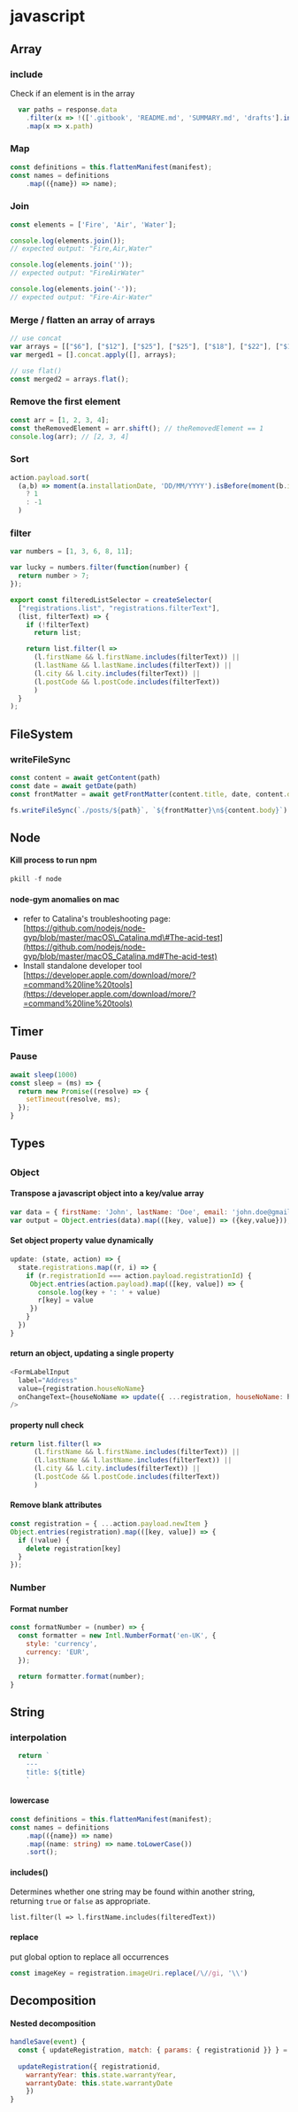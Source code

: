 # javascript

## Array

### include

Check if an element is in the array

```javascript
  var paths = response.data
    .filter(x => !(['.gitbook', 'README.md', 'SUMMARY.md', 'drafts'].includes(x.path)))
    .map(x => x.path)
```

### Map

```typescript
const definitions = this.flattenManifest(manifest);
const names = definitions
    .map(({name}) => name);
```

### Join

```javascript
const elements = ['Fire', 'Air', 'Water'];

console.log(elements.join());
// expected output: "Fire,Air,Water"

console.log(elements.join(''));
// expected output: "FireAirWater"

console.log(elements.join('-'));
// expected output: "Fire-Air-Water"
```

### Merge / flatten an array of arrays

```javascript
// use concat
var arrays = [["$6"], ["$12"], ["$25"], ["$25"], ["$18"], ["$22"], ["$10"]];
var merged1 = [].concat.apply([], arrays);

// use flat()
const merged2 = arrays.flat();
```

### Remove the first element

```javascript
const arr = [1, 2, 3, 4]; 
const theRemovedElement = arr.shift(); // theRemovedElement == 1
console.log(arr); // [2, 3, 4]
```

### Sort

```javascript
action.payload.sort(
  (a,b) => moment(a.installationDate, 'DD/MM/YYYY').isBefore(moment(b.installationDate, 'DD/MM/YYYY')) 
    ? 1 
    : -1
  )
```

### filter

```javascript
var numbers = [1, 3, 6, 8, 11];

var lucky = numbers.filter(function(number) {
  return number > 7;
});

export const filteredListSelector = createSelector(
  ["registrations.list", "registrations.filterText"],
  (list, filterText) => {
    if (!filterText) 
      return list;

    return list.filter(l => 
      (l.firstName && l.firstName.includes(filterText)) ||
      (l.lastName && l.lastName.includes(filterText)) ||
      (l.city && l.city.includes(filterText)) ||
      (l.postCode && l.postCode.includes(filterText))
      )
  }
);
```

## FileSystem

### writeFileSync

```javascript
const content = await getContent(path)
const date = await getDate(path)
const frontMatter = await getFrontMatter(content.title, date, content.description)

fs.writeFileSync(`./posts/${path}`, `${frontMatter}\n${content.body}`)

```

## Node

#### Kill process to run npm

```javascript
pkill -f node
```

#### node-gym anomalies on mac

* refer to Catalina's troubleshooting page: [https://github.com/nodejs/node-gyp/blob/master/macOS\_Catalina.md\#The-acid-test](https://github.com/nodejs/node-gyp/blob/master/macOS_Catalina.md#The-acid-test)
* Install standalone developer tool [https://developer.apple.com/download/more/?=command%20line%20tools](https://developer.apple.com/download/more/?=command%20line%20tools)

## Timer

### Pause

```javascript
await sleep(1000)
const sleep = (ms) => {
  return new Promise((resolve) => {
    setTimeout(resolve, ms);
  });
}
```

## Types

## 

### Object

#### Transpose a javascript object into a key/value array

```javascript
var data = { firstName: 'John', lastName: 'Doe', email: 'john.doe@gmail.com' }
var output = Object.entries(data).map(([key, value]) => ({key,value}));
```

#### Set object property value dynamically

```javascript
update: (state, action) => {
  state.registrations.map((r, i) => {
    if (r.registrationId === action.payload.registrationId) {
     Object.entries(action.payload).map(([key, value]) => {
       console.log(key + ': ' + value)
       r[key] = value
     })
    }
  })
}
```

#### return an object, updating a single property

```javascript
<FormLabelInput
  label="Address"
  value={registration.houseNoName}
  onChangeText={houseNoName => update({ ...registration, houseNoName: houseNoName})}
/>
```

#### property null check

```javascript
return list.filter(l => 
      (l.firstName && l.firstName.includes(filterText)) ||
      (l.lastName && l.lastName.includes(filterText)) ||
      (l.city && l.city.includes(filterText)) ||
      (l.postCode && l.postCode.includes(filterText))
      )
```

#### Remove blank attributes

```javascript
const registration = { ...action.payload.newItem } 
Object.entries(registration).map(([key, value]) => {
  if (!value) {
    delete registration[key]
  }
});
```

### Number

#### Format number

```javascript
const formatNumber = (number) => {
  const formatter = new Intl.NumberFormat('en-UK', {
    style: 'currency',
    currency: 'EUR',
  });

  return formatter.format(number);
} 
```

## String

### interpolation

```javascript
  return `
    ---
    title: ${title}
    `

```

#### lowercase

```typescript
const definitions = this.flattenManifest(manifest);
const names = definitions
    .map(({name}) => name)
    .map((name: string) => name.toLowerCase())
    .sort();
```

#### includes\(\)

Determines whether one string may be found within another string, returning `true` or `false` as appropriate.

```text
list.filter(l => l.firstName.includes(filteredText))
```

#### replace

put global option to replace all occurrences

```javascript
const imageKey = registration.imageUri.replace(/\//gi, '\\')
```

## Decomposition

#### Nested decomposition

```javascript
handleSave(event) {
  const { updateRegistration, match: { params: { registrationid }} } = this.props
  
  updateRegistration({ registrationid, 
    warrantyYear: this.state.warrantyYear,
    warrantyDate: this.state.warrantyDate
    })
}
```



